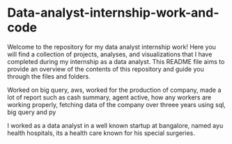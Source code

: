 # Data-analyst-internship-work-and-code
Welcome to the repository for my data analyst internship work! Here you will find a collection of projects, analyses, and visualizations that I have completed during my internship as a data analyst. This README file aims to provide an overview of the contents of this repository and guide you through the files and folders.

Worked on big query, aws, worked for the production of company, made a lot of report such as cash summary, agent active, how any workers are working properly, fetching data of the company over threee years using sql, big query and py

I worked as a data analyst in a well known startup at bangalore, named ayu health hospitals, its a health care known for his special surgeries.
